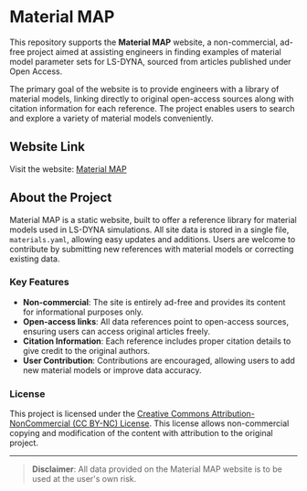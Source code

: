 # Material MAP

This repository supports the **Material MAP** website, a non-commercial, ad-free project aimed at assisting engineers in finding examples of material model parameter sets for LS-DYNA, sourced from articles published under Open Access. 

The primary goal of the website is to provide engineers with a library of material models, linking directly to original open-access sources along with citation information for each reference. The project enables users to search and explore a variety of material models conveniently.

## Website Link

Visit the website: [Material MAP](https://yurynovozhilov.github.io/MaterialMap)

## About the Project

Material MAP is a static website, built to offer a reference library for material models used in LS-DYNA simulations. All site data is stored in a single file, `materials.yaml`, allowing easy updates and additions. Users are welcome to contribute by submitting new references with material models or correcting existing data.

### Key Features

- **Non-commercial**: The site is entirely ad-free and provides its content for informational purposes only.
- **Open-access links**: All data references point to open-access sources, ensuring users can access original articles freely.
- **Citation Information**: Each reference includes proper citation details to give credit to the original authors.
- **User Contribution**: Contributions are encouraged, allowing users to add new material models or improve data accuracy.

### License

This project is licensed under the [Creative Commons Attribution-NonCommercial (CC BY-NC) License](https://creativecommons.org/licenses/by-nc/4.0/). This license allows non-commercial copying and modification of the content with attribution to the original project.

---

> **Disclaimer**: All data provided on the Material MAP website is to be used at the user's own risk.
